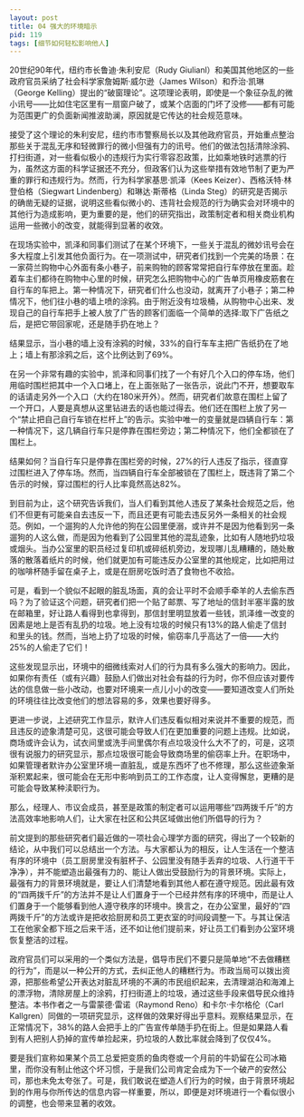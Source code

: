 ```yaml
---
layout: post
title: 04 强大的环境暗示
pid: 119
tags: [细节如何轻松影响他人]
---
```

20世纪90年代，纽约市长鲁迪·朱利安尼（Rudy Giulianl）和美国其他地区的一些政府官员采纳了社会科学家詹姆斯·威尔逊（James Wilson）和乔治·凯琳（George Kelling）提出的“破窗理论”。这项理论表明，即使是一个象征杂乱的微小讯号——比如住宅区里有一扇窗户破了，或某个店面的门坏了没修——都有可能为范围更广的负面新闻推波助澜，原因就是它传达的社会规范意味。

接受了这个理论的朱利安尼，纽约市市警察局长以及其他政府官员，开始重点整治那些关于混乱无序和轻微罪行的微小但强有力的讯号。他们的做法包括清除涂鸦、打扫街道，对一些看似极小的违规行为实行零容忍政策，比如乘地铁时逃票的行为，虽然这方面的科学证据还不充分，但政客们认为这些举措有效地节制了更为严重的罪行和违规行为。然而，行为科学家基思·凯泽（Kees Keizer）、西格沃特·林登伯格（Siegwart Lindenberg）和琳达·斯蒂格（Linda Steg）的研究是否揭示的确凿无疑的证据，说明这些看似微小的、违背社会规范的行为确实会对环境中的其他行为造成影响，更为重要的是，他们的研究指出，政策制定者和相关商业机构运用一些微小的改变，就能得到显著的收效。

在现场实验中，凯泽和同事们测试了在某个环境下，一些关于混乱的微妙讯号会在多大程度上引发其他负面行为。在一项测试中，研究者们找到一个完美的场景：在一家荷兰购物中心外面有条小巷子，前来购物的顾客常常把自行车停放在里面。趁着车主们都待在购物中心里的时候，研究怎么把购物中心的广告单页用橡皮筋套在自行车的车把上。第一种情况下，研究者们什么也没动，就离开了小巷子；第二种情况下，他们往小巷的墙上喷的涂鸦。由于附近没有垃圾桶，从购物中心出来、发现自己的自行车把手上被人放了广告的顾客们面临一个简单的选择:取下广告纸之后，是把它带回家呢，还是随手扔在地上？

结果显示，当小巷的墙上没有涂鸦的时候，33%的自行车车主把广告纸扔在了地上；墙上有那涂鸦之后，这个比例达到了69%。

在另一个非常有趣的实验中，凯泽和同事们找了一个有好几个入口的停车场，他们用临时围栏把其中一个入口堵上，在上面张贴了一张告示，说此门不开，想要取车的话请走另外一个入口（大约在180米开外）。然而，研究者们故意在围栏上留了一个开口，人要是真想从这里钻进去的话也能过得去。他们还在围栏上放了另一个“禁止把自己自行车锁在栏杆上”的告示。实验中唯一的变量就是四辆自行车：第一种情况下，这几辆自行车只是停靠在围栏旁边；第二种情况下，他们全都锁在了围栏上。

结果如何？当自行车只是停靠在围栏旁的时候，27%的行人违反了指示，径直穿过围栏进入了停车场。然而，当四辆自行车全部被锁在了围栏上，既违背了第二个告示的时候，穿过围栏的行人比率竟然高达82%。

到目前为止，这个研究告诉我们，当人们看到其他人违反了某条社会规范之后，他们不但更有可能亲自去违反一下，而且还更有可能去违反另外一条相关的社会规范。例如，一个遛狗的人允许他的狗在公园里便溺，或许并不是因为他看到另一条遛狗的人这么做，而是因为他看到了公园里其他的混乱迹象，比如有人随地扔垃圾或烟头。当办公室里的职员经过复印机或碎纸机旁边，发现哪儿乱糟糟的，随处散落的散落着纸片的时候，他们就更加有可能违反办公室里的其他规定，比如把用过的咖啡杯随手留在桌子上，或是在厨房吃饭时洒了食物也不收拾。

可是，看到一个貌似不起眼的脏乱场面，真的会让平时不会顺手牵羊的人去偷东西吗？为了验证这个问题，研究者们把一个贴了邮票、写了地址的信封半塞半露的放在邮箱里，好让路人看得到也拿得到，那信封里明显放着一些钱，凯泽维一改变的因素是地上是否有乱扔的垃圾。地上没有垃圾的时候只有13%的路人偷走了信封和里头的钱。然而，当地上扔了垃圾的时候，偷窃率几乎高达了一倍——大约25%的人偷走了它们！

这些发现显示出，环境中的细微线索对人们的行为具有多么强大的影响力。因此，如果你有责任（或有兴趣）鼓励人们做出对社会有益的行为时，你不但应该对要传达的信息做一些小改动，也要对环境来一点儿小小的改变——要知道改变人们所处的环境往往比改变他们的想法容易的多，效果也要好得多。

更进一步说，上述研究工作显示，默许人们违反看似相对来说并不重要的规范，而且违反的迹象清楚可见，这很可能会导致人们在更加重要的问题上违规。比如说，商场或许会认为，试衣间里或洗手间里偶尔有点垃圾没什么大不了的，可是，这项很有说服力的研究显示，那点垃圾很可能会导致商场里的偷窃率上升。在职场中，如果管理者默许办公室里环境一直脏乱，或是东西坏了也不修理，那么这些迹象渐渐积累起来，很可能会在无形中影响到员工的工作态度，让人变得懈怠，更糟的是可能会导致某种渎职行为。

那么，经理人、市议会成员，甚至是政策的制定者可以运用哪些“四两拨千斤”的方法高效率地影响人们，让大家在社区和公共区域做出他们所倡导的行为？

前文提到的那些研究者们最近做的一项社会心理学方面的研究，得出了一个较新的结论，从中我们可以总结出一个方法。与大家都认为的相反，让人生活在一个整洁有序的环境中（员工厨房里没有脏杯子、公园里没有随手丢弃的垃圾、人行道干干净净），并不能塑造出最强有力的、能让人做出受鼓励行为的背景环境。实际上，最强有力的背景环境就是，要让人们清楚地看到其他人都在遵守规范。因此最有效的“四两拨千斤”的方法并不是让人们置身于一个已经井然有序的环境中，而是让人们置身于一个能够看到他人遵守秩序的环境中。换言之，在办公室里，最好的“四两拨千斤”的方法或许是把收拾厨房和员工更衣室的时间段调整一下。与其让保洁工在他家全都下班之后来干活，还不如让他们提前来，好让员工们看到办公室环境恢复整洁的过程。

政府官员们可以采用的一个类似方法是，倡导市民们不要只是简单地“不去做糟糕的行为”，而是以一种公开的方式，去纠正他人的糟糕行为。市政当局可以拨出资源，把那些希望公开表达对脏乱环境的不满的市民组织起来，去清理湖泊和海滩上的漂浮物，清除房屋上的涂鸦，打扫街道上的垃圾，通过这些手段来倡导民众维持整洁。本书作者之一与雷蒙德·雷诺（Raymond Reno）和卡尔·卡尔格伦（Carl Kallgren）同做的一项研究显示，这样做的效果好得出乎意料。观察结果显示，在正常情况下，38%的路人会把手上的广告宣传单随手扔在街上。但是如果路人看到有人把别人扔掉的宣传单捡起来，扔垃圾的人数比率就会降到了仅仅4%。

要是我们宣称如果某个员工总爱把变质的鱼肉卷或一个月前的牛奶留在公司冰箱里，而你没有制止他这个坏习惯，于是我们公司肯定会成为下一个破产的安然公司，那也未免太夸张了。可是，我们敢说在塑造人们行为的时候，由于背景环境起到的作用与你所传达的信息内容一样重要，所以，即便是对环境进行一个看似很小的调整，也会带来显著的收效。
